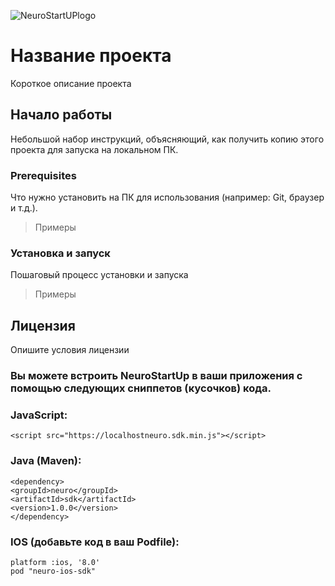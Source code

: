 ![NeuroStartUPlogo](https://camo.githubusercontent.com/c6727c717cad1e4820481abb87524f90782445c5/68747470733a2f2f692e696d6775722e636f6d2f495a4f525769492e706e67)
# Название проекта
Короткое описание проекта

## Начало работы
Небольшой набор инструкций, объясняющий, как получить копию этого проекта для запуска на локальном ПК.

### Prerequisites
Что нужно установить на ПК для использования (например: Git, браузер и т.д.).

>Примеры

### Установка и запуск
Пошаговый процесс установки и запуска

>Примеры

## Лицензия
Опишите условия лицензии
### Вы можете встроить NeuroStartUp в ваши приложения с помощью следующих сниппетов (кусочков) кода.

### JavaScript:

```
<script src="https://localhostneuro.sdk.min.js"></script>
```

### Java (Maven):

 ```
<dependency>
<groupId>neuro</groupId>
<artifactId>sdk</artifactId>
<version>1.0.0</version>
</dependency>
```

### IOS (добавьте код в ваш Podfile):

```
platform :ios, '8.0'
pod "neuro-ios-sdk"
```
